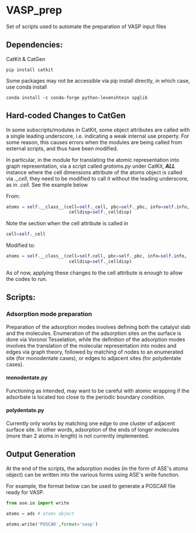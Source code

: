 # VASP_prep
Set of scripts used to automate the preparation of VASP input files

## Dependencies: 

CatKit & CatGen
```
pip install catkit
```

Some packages may not be accessible via pip install directly, in which case, use conda install
```
conda install -c conda-forge python-levenshtein spglib
```

## Hard-coded Changes to CatGen
In some subscripts/modules in CatKit, some object attributes are called with a single leading underscore, i.e. indicating a weak internal use property. For some reason, this causes errors when the modules are being called from external scripts, and thus have been modified.

In particular, in the module for translating the atomic representation into graph representation, via a script called *gratoms.py* under CatKit, **_ALL_** instance where the cell dimensions attribute of the atoms object is called via *._cell*, they need to be modified to call it without the leading underscore, as in *.cell*. See the example below

From:

```python
atoms = self.__class__(cell=self._cell, pbc=self._pbc, info=self.info,
                        celldisp=self._celldisp)
```
Note the section when the cell attribute is called in
```python
cell=self._cell
```

Modified to:
```python
atoms = self.__class__(cell=self.cell, pbc=self._pbc, info=self.info,
                        celldisp=self._celldisp)
```
As of now, applying these changes to the cell attribute is enough to allow the codes to run.

## Scripts:
### Adsorption mode preparation
Preparation of the adsorption modes involves defining both the catalyst slab and the molecules.
Enumeration of the adsorption sites on the surface is done via Voronoi Tesselation, while the definition of the 
adsorption modes involves the translation of the molecular representation into nodes and edges via graph theory,
followed by matching of nodes to an enumerated site (for monodentate cases), or edges to adjacent sites (for polydentate cases).

#### monodentate.py
Functioning as intended, may want to be careful with atomic wrapping if the adsorbate is located too close to the periodic
boundary condition.

#### polydentate.py
Currently only works by matching one edge to one cluster of adjacent surface site. In other words, adsorption of the ends of longer molecules
(more than 2 atoms in length) is not currently implemented.

## Output Generation
At the end of the scripts, the adsorption modes (in the form of ASE's *atoms* object) can be written into the various forms using ASE's write function.

For example, the format below can be used to generate a POSCAR file ready for VASP.

```python
from ase.io import write

atoms = ads # atoms object

atoms.write('POSCAR',format='vasp')
```
